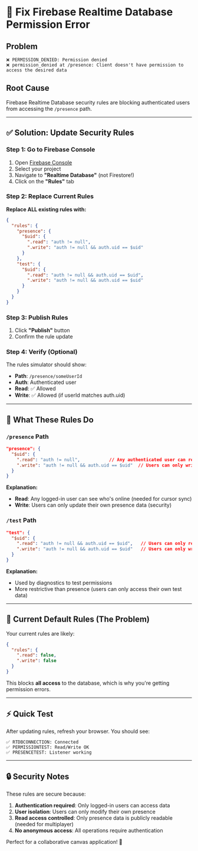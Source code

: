 # 🔐 Fix Firebase Realtime Database Permission Error

## Problem
```
❌ PERMISSION_DENIED: Permission denied
❌ permission_denied at /presence: Client doesn't have permission to access the desired data
```

## Root Cause
Firebase Realtime Database security rules are blocking authenticated users from accessing the `/presence` path.

---

## ✅ Solution: Update Security Rules

### Step 1: Go to Firebase Console
1. Open [Firebase Console](https://console.firebase.google.com)
2. Select your project
3. Navigate to **"Realtime Database"** (not Firestore!)
4. Click on the **"Rules"** tab

### Step 2: Replace Current Rules
**Replace ALL existing rules with:**

```json
{
  "rules": {
    "presence": {
      "$uid": {
        ".read": "auth != null",
        ".write": "auth != null && auth.uid == $uid"
      }
    },
    "test": {
      "$uid": {
        ".read": "auth != null && auth.uid == $uid",
        ".write": "auth != null && auth.uid == $uid"
      }
    }
  }
}
```

### Step 3: Publish Rules
1. Click **"Publish"** button
2. Confirm the rule update

### Step 4: Verify (Optional)
The rules simulator should show:
- **Path**: `/presence/someUserId`
- **Auth**: Authenticated user
- **Read**: ✅ Allowed
- **Write**: ✅ Allowed (if userId matches auth.uid)

---

## 🎯 What These Rules Do

### `/presence` Path
```json
"presence": {
  "$uid": {
    ".read": "auth != null",           // Any authenticated user can read all presence
    ".write": "auth != null && auth.uid == $uid"  // Users can only write their own presence
  }
}
```

**Explanation:**
- **Read**: Any logged-in user can see who's online (needed for cursor sync)
- **Write**: Users can only update their own presence data (security)

### `/test` Path  
```json
"test": {
  "$uid": {
    ".read": "auth != null && auth.uid == $uid",   // Users can only read their own test data
    ".write": "auth != null && auth.uid == $uid"   // Users can only write their own test data
  }
}
```

**Explanation:**
- Used by diagnostics to test permissions
- More restrictive than presence (users can only access their own test data)

---

## 🚨 Current Default Rules (The Problem)

Your current rules are likely:
```json
{
  "rules": {
    ".read": false,
    ".write": false
  }
}
```

This blocks **all access** to the database, which is why you're getting permission errors.

---

## ⚡ Quick Test

After updating rules, refresh your browser. You should see:
```
✅ RTDBCONNECTION: Connected
✅ PERMISSIONTEST: Read/Write OK  
✅ PRESENCETEST: Listener working
```

---

## 🔒 Security Notes

These rules are secure because:
1. **Authentication required**: Only logged-in users can access data
2. **User isolation**: Users can only modify their own presence
3. **Read access controlled**: Only presence data is publicly readable (needed for multiplayer)
4. **No anonymous access**: All operations require authentication

Perfect for a collaborative canvas application! 🎨
